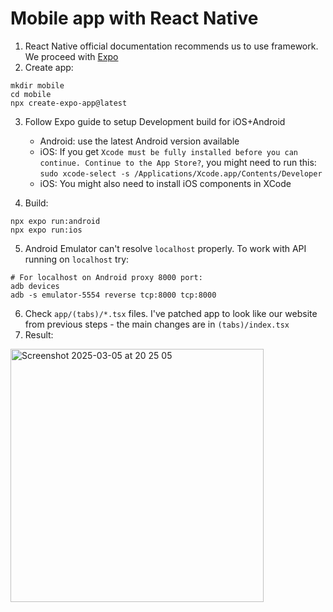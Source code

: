 # Mobile app with React Native
1) React Native official documentation recommends us to use framework. We proceed with [Expo](https://docs.expo.dev/get-started/create-a-project/)
2) Create app:

```shell
mkdir mobile
cd mobile
npx create-expo-app@latest
```
3) Follow Expo guide to setup Development build for iOS+Android
   - Android: use the latest Android version available 
   - iOS: If you get `Xcode must be fully installed before you can continue. Continue to the App Store?`, you might need to run this: `sudo xcode-select -s /Applications/Xcode.app/Contents/Developer`
   - iOS: You might also need to install iOS components in XCode

4) Build:
```shell
npx expo run:android
npx expo run:ios
```

5) Android Emulator can't resolve `localhost` properly. To work with API running on `localhost` try:
```
# For localhost on Android proxy 8000 port:
adb devices
adb -s emulator-5554 reverse tcp:8000 tcp:8000
```
6) Check `app/(tabs)/*.tsx` files. I've patched app to look like our website from previous steps - the main changes are in `(tabs)/index.tsx`
7) Result:

<img width="405" alt="Screenshot 2025-03-05 at 20 25 05" src="https://github.com/user-attachments/assets/6f6b2575-9851-4f9d-abdc-d70e6cb3ea64" />
